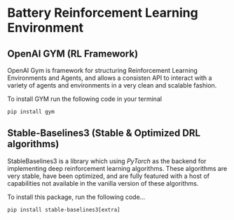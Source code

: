 # Battery Reinforcement Learning Environment





## OpenAI GYM (RL Framework)

OpenAI Gym is framework for structuring Reinforcement Learning Environments and Agents, and allows a consisten API to interact with a variety of agents and environments in a very clean and scalable fashion.

To install GYM run the following code in your terminal
 ```
 pip install gym
 ```

## Stable-Baselines3 (Stable & Optimized DRL algorithms) 

StableBaselines3 is a library which using *PyTorch* as the backend for implementing deep reinforcement learning algorithms. These algorithms are very stable, have been optimized, and are fully featured with a host of capabilities not available in the vanilla version of these algorithms. 



To install this package, run the following code... 

```
pip install stable-baselines3[extra]
```
